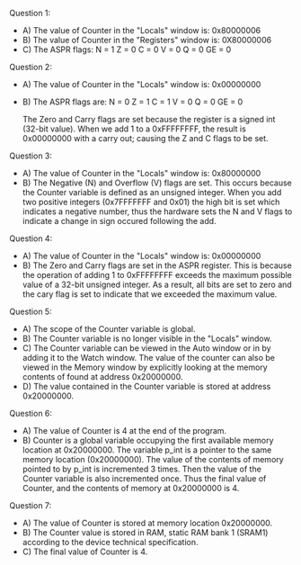 Question 1:
- A) The value of Counter in the "Locals" window is: 0x80000006
- B) The value of Counter in the "Registers" window is: 0X80000006
- C) The ASPR flags:
    N = 1
    Z = 0
    C = 0
    V = 0
    Q = 0
    GE = 0

Question 2:
- A) The value of Counter in the "Locals" window is: 0x00000000
- B) The ASPR flags are:
    N = 0
    Z = 1
    C = 1
    V = 0
    Q = 0
    GE = 0

    The Zero and Carry flags are set because the register is a signed int (32-bit value). When we add 1
    to a 0xFFFFFFFF, the result is 0x00000000 with a carry out; causing the Z and C flags to be set.

Question 3:
- A) The value of Counter in the "Locals" window is: 0x80000000
- B) The Negative (N) and Overflow (V) flags are set.  This occurs because the Counter variable is 
   defined as an unsigned integer.  When you add two positive integers (0x7FFFFFFF and 0x01) the high
   bit is set which indicates a negative number, thus the hardware sets the N and V flags to indicate
   a change in sign occured following the add.

Question 4:
- A) The value of Counter in the "Locals" window is: 0x00000000
- B) The Zero and Carry flags are set in the ASPR register.  This is because the operation of adding 1 to 0xFFFFFFFF exceeds the maximum possible value of a 32-bit unsigned integer. As a result, all bits are 
set to zero and the cary flag is set to indicate that we exceeded the maximum value.

Question 5:
- A) The scope of the Counter variable is global.
- B) The Counter variable is no longer visible in the "Locals" window.
- C) The Counter variable can be viewed in the Auto window or in by adding it to the Watch window. The value 
   of the counter can also be viewed in the Memory window by explicitly looking at the memory contents
   of found at address 0x20000000.
- D) The value contained in the Counter variable is stored at address 0x20000000.

Question 6:
- A) The value of Counter is 4 at the end of the program.
- B) Counter is a global variable occupying the first available memory location at 0x20000000. The variable
   p_int is a pointer to the same memory location (0x20000000). The value of the contents of memory pointed
   to by p_int is incremented 3 times. Then the value of the Counter variable is also incremented once. Thus
   the final value of Counter, and the contents of memory at 0x20000000 is 4.

Question 7:
- A) The value of Counter is stored at memory location 0x20000000.
- B) The Counter value is stored in RAM, static RAM bank 1 (SRAM1) according to the device technical specification.
- C) The final value of Counter is 4.